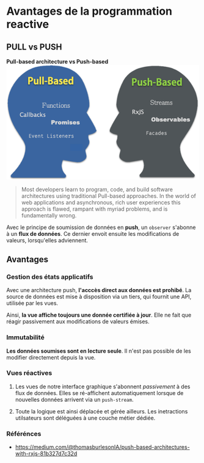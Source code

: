 # Avantages de la programmation reactive

## PULL vs PUSH
**Pull-based architecture vs Push-based**
![Push vs Pull technics](media/push_vs_pull.png)

> Most developers learn to program, code, and build software architectures using traditional Pull-based approaches. In the world of web applications and asynchronous, rich user experiences this approach is flawed, rampant with myriad problems, and is fundamentally wrong.

Avec le principe de soumission de données en **push**, un `observer` s'abonne à un **flux de données**.
Ce dernier envoit ensuite les modifications de valeurs, lorsqu'elles adviennent.

## Avantages
### Gestion des états applicatifs
Avec une architecture push, **l'acccès direct aux données est prohibé**. La source de données est mise à disposition via un tiers, qui fournit une API, utilisée par les vues.

Ainsi, **la vue affiche toujours une donnée certifiée à jour**. Elle ne fait que réagir passivement aux modifications de valeurs émises.

### Immutabilité
**Les données soumises sont en lecture seule**. Il n'est pas possible de les modifier directement depuis la vue.

### Vues réactives
1. Les vues de notre interface graphique s'abonnent *passivement* à des flux de données.
Elles se ré-affichent automatiquement lorsque de nouvelles données arrivent via un `push-stream`.

1. Toute la logique est ainsi déplacée et gérée ailleurs. Les inetractions utilsateurs sont déléguées à une couche métier dédiée.

### Référénces
- https://medium.com/@thomasburlesonIA/push-based-architectures-with-rxjs-81b327d7c32d